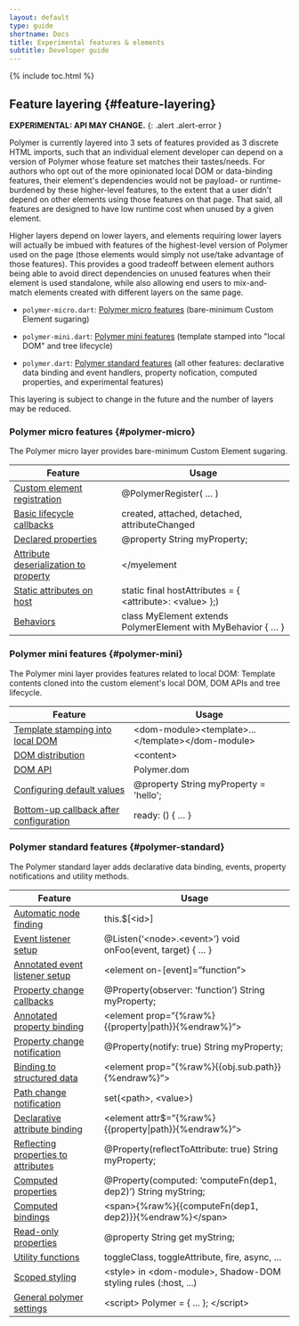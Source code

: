 ```yaml
---
layout: default
type: guide
shortname: Docs
title: Experimental features & elements
subtitle: Developer guide
---
```


{% include toc.html %}



## Feature layering {#feature-layering}

**EXPERIMENTAL: API MAY CHANGE.**
{: .alert .alert-error }

Polymer is currently layered into 3 sets of features provided as 3 discrete
HTML imports, such that an individual element developer can depend on a version
of Polymer whose feature set matches their tastes/needs.  For authors who opt
out of the more opinionated local DOM or data-binding features, their element's
dependencies would not be payload- or runtime-burdened by these higher-level
features, to the extent that a user didn't depend on other elements using those
features on that page.  That said, all features are designed to have low runtime
cost when unused by a given element.

Higher layers depend on lower layers, and elements requiring lower layers will
actually be imbued with features of the highest-level version of Polymer used on
the page (those elements would simply not use/take advantage of those features).
This provides a good tradeoff between element authors being able to avoid direct
dependencies on unused features when their element is used standalone, while
also allowing end users to mix-and-match elements created with different layers
on the same page.

*   `polymer-micro.dart`: [Polymer micro features](#polymer-micro) (bare-minimum
    Custom Element sugaring)

*   `polymer-mini.dart`: [Polymer mini features](#polymer-mini) (template
     stamped into "local DOM" and tree lifecycle)

*   `polymer.dart`: [Polymer standard features](#polymer-standard) (all other
    features: declarative data binding and event handlers, property nofication,
    computed properties, and experimental features)

This layering is subject to change in the future and the number of layers may be reduced.

### Polymer micro features {#polymer-micro}

The Polymer micro layer provides bare-minimum Custom Element sugaring.


| Feature | Usage
|---------|-------
| [Custom element registration](registering-elements.html#register-element) | @PolymerRegister( … )
| [Basic lifecycle callbacks](registering-elements.html#basic-callbacks) | created, attached, detached, attributeChanged
| [Declared properties](properties.html#property-config) | @property String myProperty;
| [Attribute deserialization to property](properties.html#attribute-deserialization) | <my-element my-property="bar"></myelement
| [Static attributes on host](registering-elements.html#host-attributes) | static final hostAttributes = { \<attribute>: \<value> };)
| [Behaviors](behaviors.html) | class MyElement extends PolymerElement with MyBehavior { … }


### Polymer mini features {#polymer-mini}

The Polymer mini layer provides features related to local DOM:
Template contents cloned into the custom element's local DOM, DOM APIs and 
tree lifecycle.

| Feature | Usage
|---------|-------
| [Template stamping into local DOM](local-dom.html#template-stamping) | \<dom-module>\<template>...\</template>\</dom-module>
| [DOM distribution](local-dom.html#dom-distribution) | \<content>
| [DOM API](local-dom.html#dom-api)  | Polymer.dom
| [Configuring default values](properties.html#configure-values)  | @property String myProperty = 'hello';
| [Bottom-up callback after configuration](registering-elements.html#ready-method) | ready: () { … }

<a name="polymer-standard"></a>

### Polymer standard features {#polymer-standard}

The Polymer standard layer adds declarative data binding, events, property notifications and utility methods.

| Feature | Usage
|---------|-------
| [Automatic node finding](local-dom.html#node-finding) | this.$\[\<id>\]
| [Event listener setup](events.html#event-listeners)| @Listen(‘\<node>.\<event>’) void onFoo(event, target) { … }
| [Annotated event listener setup](events.html#annotated-listeners) | \<element on-[event]=”function”>
| [Property change callbacks](properties.html#change-callbacks) | @Property(observer: ‘function’) String myProperty;
| [Annotated property binding](data-binding.html#property-binding) | \<element prop=”{%raw%}{{property\|path}}{%endraw%}”>
| [Property change notification](data-binding.html#property-notification) | @Property(notify: true) String myProperty;
| [Binding to structured data](data-binding.html#path-binding) | \<element prop=”{%raw%}{{obj.sub.path}}{%endraw%}”>
| [Path change notification](data-binding.html#set-path) | set(\<path>, \<value>)
| [Declarative attribute binding](data-binding.html#attribute-binding) | \<element attr$=”{%raw%}{{property\|path}}{%endraw%}”>
| [Reflecting properties to attributes](properties.html#attribute-reflection) | @Property(reflectToAttribute: true) String myProperty;
| [Computed properties](properties.html#computed-properties) | @Property(computed: ‘computeFn(dep1, dep2)’) String myString;
| [Computed bindings](data-binding.html#annotated-computed) | \<span>{%raw%}{{computeFn(dep1, dep2)}}{%endraw%}\</span>
| [Read-only properties](properties.html#read-only) |  @property String get myString;
| [Utility functions](utility-functions.html) | toggleClass, toggleAttribute, fire, async, …
| [Scoped styling](styling.html) | \<style> in \<dom-module>, Shadow-DOM styling rules (:host, ...)
| [General polymer settings](#settings) | \<script> Polymer = { ... }; \</script>
